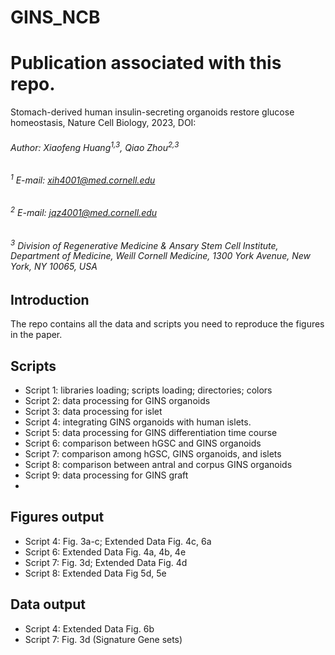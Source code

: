 # GINS_NCB
# Publication associated with this repo.
Stomach-derived human insulin-secreting organoids restore glucose homeostasis, Nature Cell Biology, 2023, DOI:

###### Author: Xiaofeng Huang<sup>1,3</sup>, Qiao Zhou<sup>2,3</sup>
###### <sup>1</sup> E-mail: xih4001@med.cornell.edu
###### <sup>2</sup> E-mail: jqz4001@med.cornell.edu 
###### <sup>3</sup> Division of Regenerative Medicine & Ansary Stem Cell Institute, Department of Medicine, Weill Cornell Medicine, 1300 York Avenue, New York, NY 10065, USA 

## Introduction
The repo contains all the data and scripts you need to reproduce the figures in the paper.

## Scripts
* Script 1: libraries loading; scripts loading; directories; colors
* Script 2: data processing for GINS organoids
* Script 3: data processing for islet
* Script 4: integrating GINS organoids with human islets.
* Script 5: data processing for GINS differentiation time course
* Script 6: comparison between hGSC and GINS organoids
* Script 7: comparison among hGSC, GINS organoids, and islets
* Script 8: comparison between antral and corpus GINS organoids
* Script 9: data processing for GINS graft
* 

## Figures output
* Script 4: Fig. 3a-c; Extended Data Fig. 4c, 6a
* Script 6: Extended Data Fig. 4a, 4b, 4e 
* Script 7: Fig. 3d; Extended Data Fig. 4d
* Script 8: Extended Data Fig 5d, 5e

## Data output
* Script 4: Extended Data Fig. 6b
* Script 7: Fig. 3d (Signature Gene sets)
